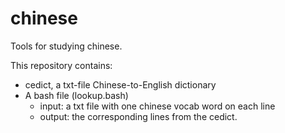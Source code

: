 # chinese
Tools for studying chinese.

This repository contains:

- cedict, a txt-file Chinese-to-English dictionary
- A bash file (lookup.bash)
  - input: a txt file with one chinese vocab word on each line
  - output: the corresponding lines from the cedict.
